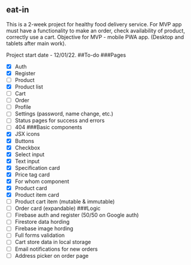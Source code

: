 ## eat-in
This is a 2-week project for healthy food delivery service.
For MVP app must have a functionality to make an order, check availability of product, correctly use a cart. 
Objective for MVP - mobile PWA app. (Desktop and tablets after main work).

Project start date - 12/01/22.
##To-do
###Pages
- [x] Auth
- [x] Register
- [ ] Product
- [x] Product list
- [ ] Cart
- [ ] Order
- [ ] Profile
- [ ] Settings (password, name change, etc.)
- [ ] Status pages for success and errors
- [ ] 404
###Basic components
- [x] JSX icons
- [x] Buttons
- [x] Checkbox
- [x] Select input
- [x] Text input
- [x] Specification card
- [x] Price tag card
- [x] For whom component
- [x] Product card
- [x] Product item card
- [ ] Product cart item (mutable & immutable)
- [ ] Order card (expandable)
###Logic
- [ ] Firebase auth and register (50/50 on Google auth)
- [ ] Firestore data hording
- [ ] Firebase image hording
- [ ] Full forms validation
- [ ] Cart store data in local storage
- [ ] Email notifications for new orders
- [ ] Address picker on order page
